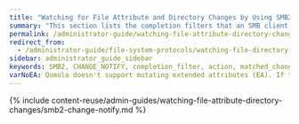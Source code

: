 ```yaml
---
title: "Watching for File Attribute and Directory Changes by Using SMB2 CHANGE_NOTIFY"
summary: "This section lists the completion filters that an SMB client can request and the corresponding actions that Qumulo Core returns for a matched change."
permalink: /administrator-guide/watching-file-attribute-directory-changes/smb2-change-notify.html
redirect_from:
  - /administrator-guide/file-system-protocols/watching-file-directory-changes-smb2-change-notify.html
sidebar: administrator_guide_sidebar
keywords: SMB2, CHANGE_NOTIFY, completion_filter, action, matched_change
varNoEA: Qumulo doesn't support mutating extended attributes (EA). If the system requests only the <code>FILE_NOTIFY_CHANGE_EA</code> filter, no events propagate.
---
```


{% include content-reuse/admin-guides/watching-file-attribute-directory-changes/smb2-change-notify.md %}
